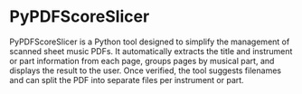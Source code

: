 # PyPDFScoreSlicer
PyPDFScoreSlicer is a Python tool designed to simplify the management of scanned sheet music PDFs. It automatically extracts the title and instrument or part information from each page, groups pages by musical part, and displays the result to the user. Once verified, the tool suggests filenames and can split the PDF into separate files per instrument or part.
